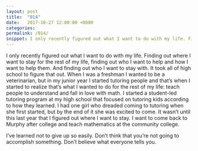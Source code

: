 ```yaml
---
layout: post
title:  "014"
date:   2017-10-27 12:00:00 +0000
categories: 
permalink: /014/
snippet: I only recently figured out what I want to do with my life. Finding out where I want to stay for the rest of my life, finding out who I want to help and how I want to help them.
---
```


I only recently figured out what I want to do with my life. Finding out where I want to stay for the rest of my life, finding out who I want to help and how I want to help them. And finding out who I want to stay with. It took all of high school to figure that out. When I was a freshman I wanted to be a veterinarian, but in my junior year I started tutoring people and that’s when I started to realize that’s what I wanted to do for the rest of my life: teach people to understand and fall in love with math. I started a student-led tutoring program at my high school that focused on tutoring kids according to how they learned. I had one girl who dreaded coming to tutoring when she first started, but by the end of it she was excited to come. It wasn’t until this last year that I figured out where I want to stay. I want to come back to Murphy after college and teach mathematics at the community college.

I’ve learned not to give up so easily. Don’t think that you’re not going to accomplish something. Don’t believe what everyone tells you.